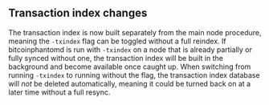 Transaction index changes
-------------------------

The transaction index is now built separately from the main node procedure,
meaning the `-txindex` flag can be toggled without a full reindex. If bitcoinphantomd
is run with `-txindex` on a node that is already partially or fully synced
without one, the transaction index will be built in the background and become
available once caught up. When switching from running `-txindex` to running
without the flag, the transaction index database will *not* be deleted
automatically, meaning it could be turned back on at a later time without a full
resync.
